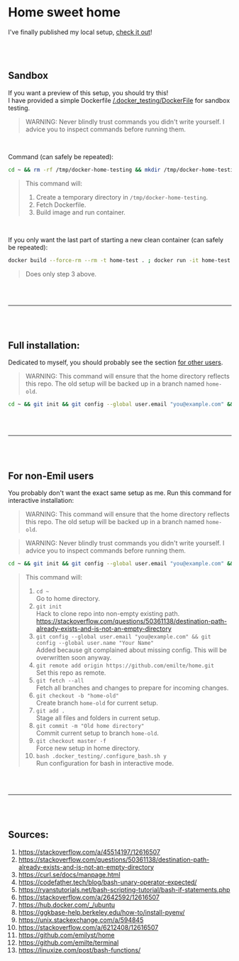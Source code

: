 # Home sweet home

I've finally published my local setup, [check it out](https://youtu.be/pqky5B179nM?t=73)!

<br>
<br>

## Sandbox

If you want a preview of this setup, you should try this!
<br>
I have provided a simple Dockerfile [/.docker_testing/DockerFile](/.docker_testing/DockerFile) for sandbox testing.

> WARNING: Never blindly trust commands you didn't write yourself. I advice you to inspect commands before running them.

<br>

Command (can safely be repeated):

```sh
cd ~ && rm -rf /tmp/docker-home-testing && mkdir /tmp/docker-home-testing && cd /tmp/docker-home-testing && curl -LJO https://raw.githubusercontent.com/emilte/home/master/.docker_testing/Dockerfile && docker build --force-rm --rm -t home-test . ; docker run -it home-test
```

> This command will:
>
> 1. Create a temporary directory in `/tmp/docker-home-testing`.
> 2. Fetch Dockerfile.
> 3. Build image and run container.

<br>

If you only want the last part of starting a new clean container (can safely be repeated):

```sh
docker build --force-rm --rm -t home-test . ; docker run -it home-test
```

> Does only step 3 above.

<br>
<br>
<hr>
<br>
<br>

## Full installation:

Dedicated to myself, you should probably see the section [for other users](#for-non-emil-users).

> WARNING: This command will ensure that the home directory reflects this repo. The old setup will be backed up in a branch named `home-old`.

```sh
cd ~ && git init && git config --global user.email "you@example.com" && git config --global user.name "Your Name" && git remote add origin https://github.com/emilte/home.git && git fetch --all && git checkout -b "home-old" && git add . && git commit -m "Old home directory" && git checkout master -f ; bash .docker_testing/.configure_bash.sh n
```

<br>
<br>
<hr>
<br>
<br>

## For non-Emil users

You probably don't want the exact same setup as me.
Run this command for interactive installation:

> WARNING: This command will ensure that the home directory reflects this repo. The old setup will be backed up in a branch named `home-old`.

> WARNING: Never blindly trust commands you didn't write yourself. I advice you to inspect commands before running them.

```sh
cd ~ && git init && git config --global user.email "you@example.com" && git config --global user.name "Your Name" && git remote add origin https://github.com/emilte/home.git && git fetch --all && git checkout -b "home-old" && git add . && git commit -m "Old home directory" && git checkout master -f ; bash .docker_testing/.configure_bash.sh y
```

> This command will:
>
> 1. `cd ~` <br>
>    Go to home directory.
> 2. `git init` <br>
>    Hack to clone repo into non-empty existing path.
>    https://stackoverflow.com/questions/50361138/destination-path-already-exists-and-is-not-an-empty-directory
> 3. `git config --global user.email "you@example.com" && git config --global user.name "Your Name"` <br>
>    Added because git complained about missing config. This will be overwritten soon anyway.
> 4. `git remote add origin https://github.com/emilte/home.git` <br>
>    Set this repo as remote.
> 5. `git fetch --all` <br>
>    Fetch all branches and changes to prepare for incoming changes.
> 6. `git checkout -b "home-old"` <br>
>    Create branch `home-old` for current setup.
> 7. `git add .` <br>
>    Stage all files and folders in current setup.
> 8. `git commit -m "Old home directory"` <br>
>    Commit current setup to branch `home-old`.
> 9. `git checkout master -f` <br>
>    Force new setup in home directory.
> 10. `bash .docker_testing/.configure_bash.sh y` <br>
>     Run configuration for bash in interactive mode.

<br>
<br>
<hr>
<br>
<br>

## Sources:

1. https://stackoverflow.com/a/45514197/12616507
2. https://stackoverflow.com/questions/50361138/destination-path-already-exists-and-is-not-an-empty-directory
3. https://curl.se/docs/manpage.html
4. https://codefather.tech/blog/bash-unary-operator-expected/
5. https://ryanstutorials.net/bash-scripting-tutorial/bash-if-statements.php
6. https://stackoverflow.com/a/2642592/12616507
7. https://hub.docker.com/_/ubuntu
8. https://ggkbase-help.berkeley.edu/how-to/install-pyenv/
9. https://unix.stackexchange.com/a/594845
10. https://stackoverflow.com/a/6212408/12616507
11. https://github.com/emilyst/home
12. https://github.com/emilte/terminal
13. https://linuxize.com/post/bash-functions/
